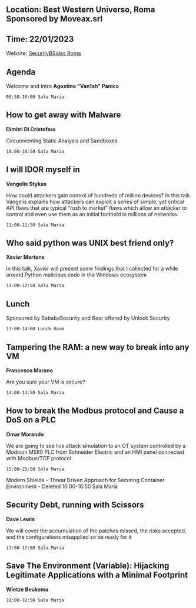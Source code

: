 Location: Best Western Universo, Roma Sponsored by Moveax.srl
------------
Time: 22/01/2023
------------
Website: [SecurityBSides Roma](https://roma.securitybsides.it)

Agenda
------------

Welcome and Intro
**Agostino "Van1sh" Panico**

    09:50-10:00 Sala Maria 

How to get away with Malware 
------------
**Dimitri Di Cristofaro**

Circumventing Static Analysis and Sandboxes

    10:00-10:50 Sala Maria 

I will IDOR myself in
------------
**Vangelis Stykas**

How could attackers gain control of hundreds of million devices? In this talk Vangelis explains how attackers can exploit a series of simple, yet critical API flaws that are typical “rush to market” flaws which allow an attacker to control and even use them as an initial foothold in millions of networks.

    11:00-11:50 Sala Maria 

Who said python was UNIX best friend only?
------------
**Xavier Mertens**

In this talk, Xavier will present some findings that I collected for a while around Python malicious code in the Windows ecosystem

    12:00-12:50 Sala Maria 

Lunch
------------
Sponsored by SababaSecurity and Beer offered by Unlock Security

    13:00-14:00 Lunch Room 

Tampering the RAM: a new way to break into any VM
------------
**Francesco Marano**

Are you sure your VM is secure?

    14:00-14:50 Sala Maria 

How to break the Modbus protocol and Cause a DoS on a PLC
------------
**Omar Morando**

We are going to see live attack simulation to an OT system controlled by a Modicon M580 PLC from Schneider Electric and an HMI panel connected with Modbus/TCP protocol

    15:00-15:50 Sala Maria 

Modern Shields - Threat Driven Approach for Securing Container Environment - Deleted
    16:00-16:50 Sala Maria 

Security Debt, running with Scissors
------------
**Dave Lewis**

We will cover the accumulation of the patches missed, the risks accepted, and the configurations misapplied so be ready for it

    17:00-17:50 Sala Maria 

Save The Environment (Variable): Hijacking Legitimate Applications with a Minimal Footprint
------------
**Wietze Beukema**

    18:00-18:50 Sala Maria 
